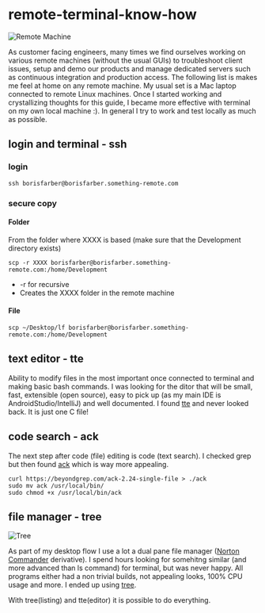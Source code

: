 # remote-terminal-know-how

![Remote Machine](https://github.com/borisf/remote-terminal/blob/master/img/header.png)

As customer facing engineers, many times we find ourselves working on various remote machines (without the usual GUIs) to troubleshoot client issues, setup and demo our products and manage dedicated servers such as continuous integration and production access. The following list is makes me feel at home on any remote machine. My usual set is a Mac laptop connected to remote Linux machines. Once I started working and crystallizing thoughts for this guide, I became more effective with terminal on my own local machine :). In general I try to work and test locally as much as possible.


## login and terminal - ssh
### login
```
ssh borisfarber@borisfarber.something-remote.com
```

### secure copy
#### Folder
From the folder where XXXX is based (make sure that the Development directory exists)
```
scp -r XXXX borisfarber@borisfarber.something-remote.com:/home/Development
```

* -r for recursive
* Creates the XXXX folder in the remote machine

#### File
```
scp ~/Desktop/lf borisfarber@borisfarber.something-remote.com:/home/Development
```

## text editor - tte
Ability to modify files in the most important once connected to terminal and making basic bash commands. I was looking for the ditor that will be small, fast, extensible (open source), easy to pick up (as my main IDE is AndroidStudio/IntelliJ) and well documented. I found [tte](https://github.com/GrenderG/tte) and never looked back. It is just one C file!


## code search - ack
The next step after code (file) editing is code (text search). I checked grep but then found [ack](https://beyondgrep.com/install/) which is way more appealing. 

```
curl https://beyondgrep.com/ack-2.24-single-file > ./ack
sudo mv ack /usr/local/bin/
sudo chmod +x /usr/local/bin/ack
```

## file manager - tree

![Tree](https://github.com/borisf/remote-terminal/blob/master/img/tree.png)

As part of my desktop flow I use a lot a dual pane file manager ([Norton Commander](https://en.wikipedia.org/wiki/Norton_Commander) derivative). I spend hours looking for somehitng similar (and more advanced than ls command) for terminal, but was never happy. All programs either had a non trivial builds, not appealing looks, 100% CPU usage and more. I ended up using [tree](https://github.com/nodakai/tree-command).

With tree(listing) and tte(editor) it is possible to do everything.    









